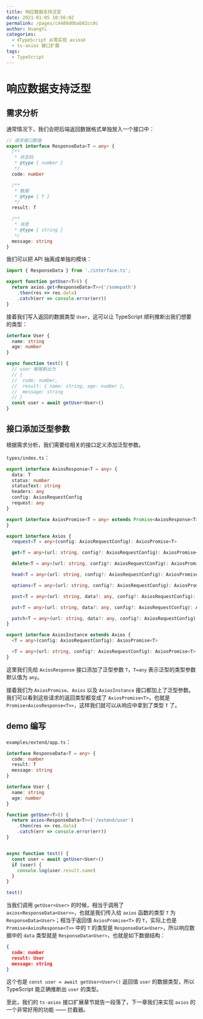 ```yaml
---
title: 响应数据支持泛型
date: 2021-01-05 10:56:02
permalink: /pages/c4489d0bab02cc0c
author: HuangYi
categories:
  - 《TypeScript 从零实现 axios》
  - ts-axios 接口扩展
tags:
  - TypeScript
---
```

# 响应数据支持泛型

## 需求分析

通常情况下，我们会把后端返回数据格式单独放入一个接口中：

```typescript
// 请求接口数据
export interface ResponseData<T = any> {
  /**
   * 状态码
   * @type { number }
   */
  code: number

  /**
   * 数据
   * @type { T }
   */
  result: T

  /**
   * 消息
   * @type { string }
   */
  message: string
}
```

我们可以把 API 抽离成单独的模块：

```typescript
import { ResponseData } from './interface.ts';

export function getUser<T>() {
  return axios.get<ResponseData<T>>('/somepath')
    .then(res => res.data)
    .catch(err => console.error(err))
}
```

接着我们写入返回的数据类型 `User`，这可以让 TypeScript 顺利推断出我们想要的类型：

```typescript
interface User {
  name: string
  age: number
}

async function test() {
  // user 被推断出为
  // {
  //  code: number,
  //  result: { name: string, age: number },
  //  message: string
  // }
  const user = await getUser<User>()
}
```

## 接口添加泛型参数

根据需求分析，我们需要给相关的接口定义添加泛型参数。

`types/index.ts`：

```typescript
export interface AxiosResponse<T = any> {
  data: T
  status: number
  statusText: string
  headers: any
  config: AxiosRequestConfig
  request: any
}

export interface AxiosPromise<T = any> extends Promise<AxiosResponse<T>> {
}

export interface Axios {
  request<T = any>(config: AxiosRequestConfig): AxiosPromise<T>

  get<T = any>(url: string, config?: AxiosRequestConfig): AxiosPromise<T>

  delete<T = any>(url: string, config?: AxiosRequestConfig): AxiosPromise<T>

  head<T = any>(url: string, config?: AxiosRequestConfig): AxiosPromise<T>

  options<T = any>(url: string, config?: AxiosRequestConfig): AxiosPromise<T>

  post<T = any>(url: string, data?: any, config?: AxiosRequestConfig): AxiosPromise<T>

  put<T = any>(url: string, data?: any, config?: AxiosRequestConfig): AxiosPromise<T>

  patch<T = any>(url: string, data?: any, config?: AxiosRequestConfig): AxiosPromise<T>
}

export interface AxiosInstance extends Axios {
  <T = any>(config: AxiosRequestConfig): AxiosPromise<T>

  <T = any>(url: string, config?: AxiosRequestConfig): AxiosPromise<T>
}
```

这里我们先给 `AxiosResponse` 接口添加了泛型参数 `T`，`T=any` 表示泛型的类型参数默认值为 `any`。

接着我们为 `AxiosPromise`、`Axios` 以及 `AxiosInstance` 接口都加上了泛型参数。我们可以看到这些请求的返回类型都变成了 `AxiosPromise<T>`，也就是 `Promise<AxiosResponse<T>>`，这样我们就可以从响应中拿到了类型 `T` 了。

## demo 编写

`examples/extend/app.ts`：

```typescript
interface ResponseData<T = any> {
  code: number
  result: T
  message: string
}

interface User {
  name: string
  age: number
}

function getUser<T>() {
  return axios<ResponseData<T>>('/extend/user')
    .then(res => res.data)
    .catch(err => console.error(err))
}


async function test() {
  const user = await getUser<User>()
  if (user) {
    console.log(user.result.name)
  }
}

test()
```

当我们调用 `getUser<User>` 的时候，相当于调用了 `axios<ResponseData<User>>`，也就是我们传入给 `axios` 函数的类型 `T` 为 `ResponseData<User>`；相当于返回值 `AxiosPromise<T>` 的 `T`，实际上也是 `Promise<AxiosResponse<T>>` 中的 `T` 的类型是 `ResponseData<User>`，所以响应数据中的 `data` 类型就是 `ResponseData<User>`，也就是如下数据结构：

```json
{
  code: number
  result: User
  message: string
}
```

这个也是 `const user = await getUser<User>()` 返回值 `user` 的数据类型，所以 TypeScript 能正确推断出 `user` 的类型。

至此，我们的 `ts-axios` 接口扩展章节就告一段落了，下一章我们来实现 `axios` 的一个非常好用的功能 —— 拦截器。
